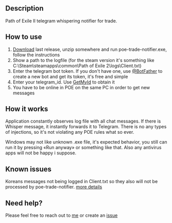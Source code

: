 
## Description
Path of Exile II telegram whispering notifier for trade.

## How to use
1. [Download](https://github.com/seorgiy/poe-trade-notifier/releases/latest) last release, unzip somewhere and run poe-trade-notifier.exe, follow the instructions
2. Show a path to the logfile (for the steam version it's something like C:\Steam\steamapps\common\Path of Exile 2\logs\Client.txt)
3. Enter the telegram bot token. If you don't have one, use [@BotFather](https://t.me/botfather) to create a new bot and get its token, it's free and simple
4. Enter your telegram_id. Use [GetMyId](https://t.me/getmyid_bot) to obtain it
5. You have to be online in POE on the same PC in order to get new messages

## How it works
Application constantly observes log file with all chat messages. If there is Whisper message, it instantly forwards it to Telegram.
There is no any types of injections, so it's not violating any POE rules what so ever.

Windows may not like unknown .exe file, it's expected behavior, you still can run it by pressing «Run anyway» or something like that. Also any antivirus apps will not be happy i suppose.

## Known issues
Koreans messages not being logged in Client.txt so they also will not be processed by poe-trade-notifier. [more details](https://www.reddit.com/r/pathofexile/comments/c6yijd/bug_important_korean_whispers_not_being_logged_in/)

## Need help?
Please feel free to reach out to [me](https://t.me/seorgiy) or create an [issue](https://github.com/seorgiy/poe-trade-notifier/issues)
